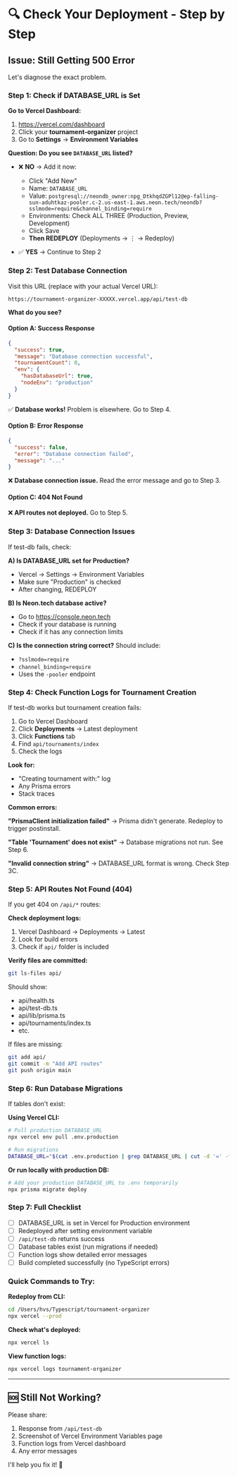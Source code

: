 # 🔍 Check Your Deployment - Step by Step

## Issue: Still Getting 500 Error

Let's diagnose the exact problem.

### Step 1: Check if DATABASE_URL is Set

**Go to Vercel Dashboard:**
1. https://vercel.com/dashboard
2. Click your **tournament-organizer** project
3. Go to **Settings** → **Environment Variables**

**Question: Do you see `DATABASE_URL` listed?**

- ❌ **NO** → Add it now:
  - Click "Add New"
  - Name: `DATABASE_URL`
  - Value: `postgresql://neondb_owner:npg_DtkhqdZGPl12@ep-falling-sun-aduhtkaz-pooler.c-2.us-east-1.aws.neon.tech/neondb?sslmode=require&channel_binding=require`
  - Environments: Check ALL THREE (Production, Preview, Development)
  - Click Save
  - **Then REDEPLOY** (Deployments → ⋮ → Redeploy)

- ✅ **YES** → Continue to Step 2

### Step 2: Test Database Connection

Visit this URL (replace with your actual Vercel URL):
```
https://tournament-organizer-XXXXX.vercel.app/api/test-db
```

**What do you see?**

#### Option A: Success Response
```json
{
  "success": true,
  "message": "Database connection successful",
  "tournamentCount": 0,
  "env": {
    "hasDatabaseUrl": true,
    "nodeEnv": "production"
  }
}
```
✅ **Database works!** Problem is elsewhere. Go to Step 4.

#### Option B: Error Response
```json
{
  "success": false,
  "error": "Database connection failed",
  "message": "..."
}
```
❌ **Database connection issue.** Read the error message and go to Step 3.

#### Option C: 404 Not Found
❌ **API routes not deployed.** Go to Step 5.

### Step 3: Database Connection Issues

If test-db fails, check:

**A) Is DATABASE_URL set for Production?**
- Vercel → Settings → Environment Variables
- Make sure "Production" is checked
- After changing, REDEPLOY

**B) Is Neon.tech database active?**
- Go to https://console.neon.tech
- Check if your database is running
- Check if it has any connection limits

**C) Is the connection string correct?**
Should include:
- `?sslmode=require`
- `channel_binding=require`
- Uses the `-pooler` endpoint

### Step 4: Check Function Logs for Tournament Creation

If test-db works but tournament creation fails:

1. Go to Vercel Dashboard
2. Click **Deployments** → Latest deployment
3. Click **Functions** tab
4. Find `api/tournaments/index`
5. Check the logs

**Look for:**
- "Creating tournament with:" log
- Any Prisma errors
- Stack traces

**Common errors:**

**"PrismaClient initialization failed"**
→ Prisma didn't generate. Redeploy to trigger postinstall.

**"Table 'Tournament' does not exist"**
→ Database migrations not run. See Step 6.

**"Invalid connection string"**
→ DATABASE_URL format is wrong. Check Step 3C.

### Step 5: API Routes Not Found (404)

If you get 404 on `/api/*` routes:

**Check deployment logs:**
1. Vercel Dashboard → Deployments → Latest
2. Look for build errors
3. Check if `api/` folder is included

**Verify files are committed:**
```bash
git ls-files api/
```
Should show:
- api/health.ts
- api/test-db.ts
- api/lib/prisma.ts
- api/tournaments/index.ts
- etc.

If files are missing:
```bash
git add api/
git commit -m "Add API routes"
git push origin main
```

### Step 6: Run Database Migrations

If tables don't exist:

**Using Vercel CLI:**
```bash
# Pull production DATABASE_URL
npx vercel env pull .env.production

# Run migrations
DATABASE_URL="$(cat .env.production | grep DATABASE_URL | cut -d '=' -f2-)" npx prisma migrate deploy
```

**Or run locally with production DB:**
```bash
# Add your production DATABASE_URL to .env temporarily
npx prisma migrate deploy
```

### Step 7: Full Checklist

- [ ] DATABASE_URL is set in Vercel for Production environment
- [ ] Redeployed after setting environment variable
- [ ] `/api/test-db` returns success
- [ ] Database tables exist (run migrations if needed)
- [ ] Function logs show detailed error messages
- [ ] Build completed successfully (no TypeScript errors)

### Quick Commands to Try:

**Redeploy from CLI:**
```bash
cd /Users/hvs/Typescript/tournament-organizer
npx vercel --prod
```

**Check what's deployed:**
```bash
npx vercel ls
```

**View function logs:**
```bash
npx vercel logs tournament-organizer
```

---

## 🆘 Still Not Working?

Please share:
1. Response from `/api/test-db`
2. Screenshot of Vercel Environment Variables page
3. Function logs from Vercel dashboard
4. Any error messages

I'll help you fix it! 🔧

